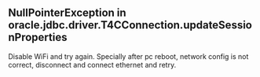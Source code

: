 ## NullPointerException in oracle.jdbc.driver.T4CConnection.updateSessionProperties
Disable WiFi and try again. Specially after pc reboot, network config is not correct, disconnect and connect ethernet and retry.